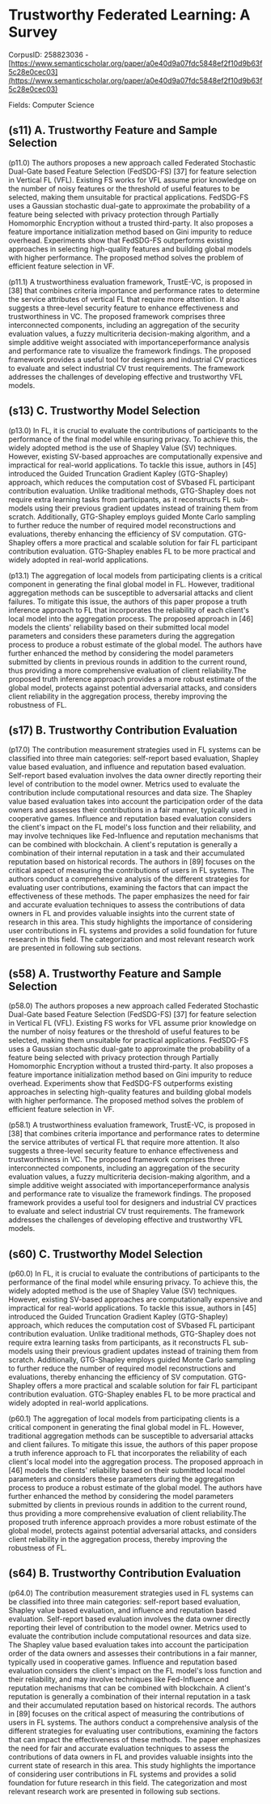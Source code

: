# Trustworthy Federated Learning: A Survey

CorpusID: 258823036 - [https://www.semanticscholar.org/paper/a0e40d9a07fdc5848ef2f10d9b63f5c28e0cec03](https://www.semanticscholar.org/paper/a0e40d9a07fdc5848ef2f10d9b63f5c28e0cec03)

Fields: Computer Science

## (s11) A. Trustworthy Feature and Sample Selection
(p11.0) The authors proposes a new approach called Federated Stochastic Dual-Gate based Feature Selection (FedSDG-FS) [37] for feature selection in Vertical FL (VFL). Existing FS works for VFL assume prior knowledge on the number of noisy features or the threshold of useful features to be selected, making them unsuitable for practical applications. FedSDG-FS uses a Gaussian stochastic dual-gate to approximate the probability of a feature being selected with privacy protection through Partially Homomorphic Encryption without a trusted third-party. It also proposes a feature importance initialization method based on Gini impurity to reduce overhead. Experiments show that FedSDG-FS outperforms existing approaches in selecting high-quality features and building global models with higher performance. The proposed method solves the problem of efficient feature selection in VF.

(p11.1) A trustworthiness evaluation framework, TrustE-VC, is proposed in [38] that combines criteria importance and performance rates to determine the service attributes of vertical FL that require more attention. It also suggests a three-level security feature to enhance effectiveness and trustworthiness in VC. The proposed framework comprises three interconnected components, including an aggregation of the security evaluation values, a fuzzy multicriteria decision-making algorithm, and a simple additive weight associated with importanceperformance analysis and performance rate to visualize the framework findings. The proposed framework provides a useful tool for designers and industrial CV practices to evaluate and select industrial CV trust requirements. The framework addresses the challenges of developing effective and trustworthy VFL models.
## (s13) C. Trustworthy Model Selection
(p13.0) In FL, it is crucial to evaluate the contributions of participants to the performance of the final model while ensuring privacy. To achieve this, the widely adopted method is the use of Shapley Value (SV) techniques. However, existing SV-based approaches are computationally expensive and impractical for real-world applications. To tackle this issue, authors in [45] introduced the Guided Truncation Gradient Kapley (GTG-Shapley) approach, which reduces the computation cost of SVbased FL participant contribution evaluation. Unlike traditional methods, GTG-Shapley does not require extra learning tasks from participants, as it reconstructs FL sub-models using their previous gradient updates instead of training them from scratch. Additionally, GTG-Shapley employs guided Monte Carlo sampling to further reduce the number of required model reconstructions and evaluations, thereby enhancing the efficiency of SV computation. GTG-Shapley offers a more practical and scalable solution for fair FL participant contribution evaluation. GTG-Shapley enables FL to be more practical and widely adopted in real-world applications.

(p13.1) The aggregation of local models from participating clients is a critical component in generating the final global model in FL. However, traditional aggregation methods can be susceptible to adversarial attacks and client failures. To mitigate this issue, the authors of this paper propose a truth inference approach to FL that incorporates the reliability of each client's local model into the aggregation process. The proposed approach in [46] models the clients' reliability based on their submitted local model parameters and considers these parameters during the aggregation process to produce a robust estimate of the global model. The authors have further enhanced the method by considering the model parameters submitted by clients in previous rounds in addition to the current round, thus providing a more comprehensive evaluation of client reliability.The proposed truth inference approach provides a more robust estimate of the global model, protects against potential adversarial attacks, and considers client reliability in the aggregation process, thereby improving the robustness of FL.
## (s17) B. Trustworthy Contribution Evaluation
(p17.0) The contribution measurement strategies used in FL systems can be classified into three main categories: self-report based evaluation, Shapley value based evaluation, and influence and reputation based evaluation. Self-report based evaluation involves the data owner directly reporting their level of contribution to the model owner. Metrics used to evaluate the contribution include computational resources and data size. The Shapley value based evaluation takes into account the participation order of the data owners and assesses their contributions in a fair manner, typically used in cooperative games. Influence and reputation based evaluation considers the client's impact on the FL model's loss function and their reliability, and may involve techniques like Fed-Influence and reputation mechanisms that can be combined with blockchain. A client's reputation is generally a combination of their internal reputation in a task and their accumulated reputation based on historical records. The authors in [89] focuses on the critical aspect of measuring the contributions of users in FL systems. The authors conduct a comprehensive analysis of the different strategies for evaluating user contributions, examining the factors that can impact the effectiveness of these methods. The paper emphasizes the need for fair and accurate evaluation techniques to assess the contributions of data owners in FL and provides valuable insights into the current state of research in this area. This study highlights the importance of considering user contributions in FL systems and provides a solid foundation for future research in this field. The categorization and most relevant research work are presented in following sub sections.
## (s58) A. Trustworthy Feature and Sample Selection
(p58.0) The authors proposes a new approach called Federated Stochastic Dual-Gate based Feature Selection (FedSDG-FS) [37] for feature selection in Vertical FL (VFL). Existing FS works for VFL assume prior knowledge on the number of noisy features or the threshold of useful features to be selected, making them unsuitable for practical applications. FedSDG-FS uses a Gaussian stochastic dual-gate to approximate the probability of a feature being selected with privacy protection through Partially Homomorphic Encryption without a trusted third-party. It also proposes a feature importance initialization method based on Gini impurity to reduce overhead. Experiments show that FedSDG-FS outperforms existing approaches in selecting high-quality features and building global models with higher performance. The proposed method solves the problem of efficient feature selection in VF.

(p58.1) A trustworthiness evaluation framework, TrustE-VC, is proposed in [38] that combines criteria importance and performance rates to determine the service attributes of vertical FL that require more attention. It also suggests a three-level security feature to enhance effectiveness and trustworthiness in VC. The proposed framework comprises three interconnected components, including an aggregation of the security evaluation values, a fuzzy multicriteria decision-making algorithm, and a simple additive weight associated with importanceperformance analysis and performance rate to visualize the framework findings. The proposed framework provides a useful tool for designers and industrial CV practices to evaluate and select industrial CV trust requirements. The framework addresses the challenges of developing effective and trustworthy VFL models.
## (s60) C. Trustworthy Model Selection
(p60.0) In FL, it is crucial to evaluate the contributions of participants to the performance of the final model while ensuring privacy. To achieve this, the widely adopted method is the use of Shapley Value (SV) techniques. However, existing SV-based approaches are computationally expensive and impractical for real-world applications. To tackle this issue, authors in [45] introduced the Guided Truncation Gradient Kapley (GTG-Shapley) approach, which reduces the computation cost of SVbased FL participant contribution evaluation. Unlike traditional methods, GTG-Shapley does not require extra learning tasks from participants, as it reconstructs FL sub-models using their previous gradient updates instead of training them from scratch. Additionally, GTG-Shapley employs guided Monte Carlo sampling to further reduce the number of required model reconstructions and evaluations, thereby enhancing the efficiency of SV computation. GTG-Shapley offers a more practical and scalable solution for fair FL participant contribution evaluation. GTG-Shapley enables FL to be more practical and widely adopted in real-world applications.

(p60.1) The aggregation of local models from participating clients is a critical component in generating the final global model in FL. However, traditional aggregation methods can be susceptible to adversarial attacks and client failures. To mitigate this issue, the authors of this paper propose a truth inference approach to FL that incorporates the reliability of each client's local model into the aggregation process. The proposed approach in [46] models the clients' reliability based on their submitted local model parameters and considers these parameters during the aggregation process to produce a robust estimate of the global model. The authors have further enhanced the method by considering the model parameters submitted by clients in previous rounds in addition to the current round, thus providing a more comprehensive evaluation of client reliability.The proposed truth inference approach provides a more robust estimate of the global model, protects against potential adversarial attacks, and considers client reliability in the aggregation process, thereby improving the robustness of FL.
## (s64) B. Trustworthy Contribution Evaluation
(p64.0) The contribution measurement strategies used in FL systems can be classified into three main categories: self-report based evaluation, Shapley value based evaluation, and influence and reputation based evaluation. Self-report based evaluation involves the data owner directly reporting their level of contribution to the model owner. Metrics used to evaluate the contribution include computational resources and data size. The Shapley value based evaluation takes into account the participation order of the data owners and assesses their contributions in a fair manner, typically used in cooperative games. Influence and reputation based evaluation considers the client's impact on the FL model's loss function and their reliability, and may involve techniques like Fed-Influence and reputation mechanisms that can be combined with blockchain. A client's reputation is generally a combination of their internal reputation in a task and their accumulated reputation based on historical records. The authors in [89] focuses on the critical aspect of measuring the contributions of users in FL systems. The authors conduct a comprehensive analysis of the different strategies for evaluating user contributions, examining the factors that can impact the effectiveness of these methods. The paper emphasizes the need for fair and accurate evaluation techniques to assess the contributions of data owners in FL and provides valuable insights into the current state of research in this area. This study highlights the importance of considering user contributions in FL systems and provides a solid foundation for future research in this field. The categorization and most relevant research work are presented in following sub sections.

